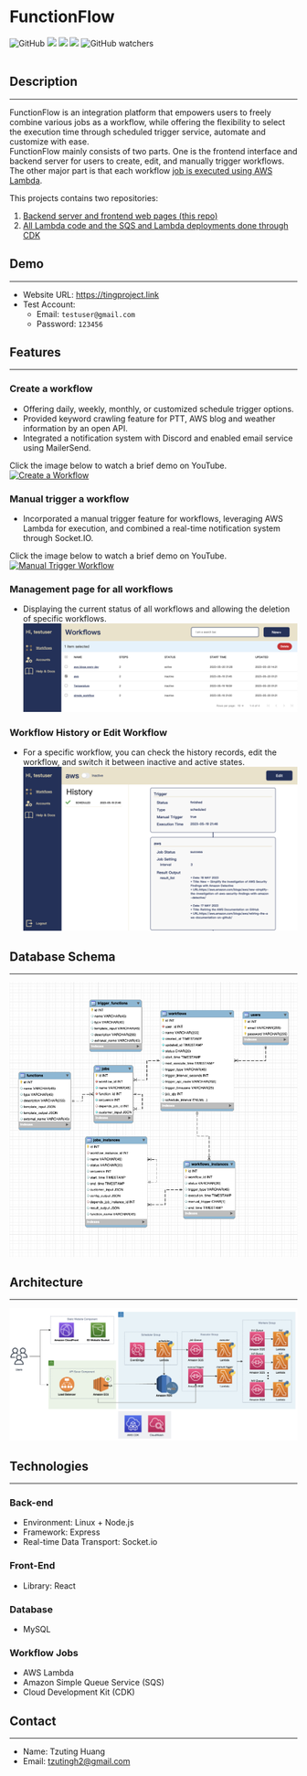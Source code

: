 # FunctionFlow
<div>
  <img alt="GitHub" src="https://img.shields.io/github/license/tzutingspace/functionflow">
  <img src="https://img.shields.io/github/languages/count/tzutingspace/functionflow">
  <img src="https://img.shields.io/github/languages/top/tzutingspace/functionflow">
  <img src="https://img.shields.io/badge/Node.js-v18.13-blue">
  <img alt="GitHub watchers" src="https://img.shields.io/github/watchers/tzutingspace/functionflow?style=social">
</div>
<br>

## Description
***
FunctionFlow is an integration platform that empowers users to freely combine various jobs as a workflow, while offering the flexibility to select the execution time through scheduled trigger service, automate and customize with ease.   
FunctionFlow mainly consists of two parts. One is the frontend interface and backend server for users to create, edit, and manually trigger workflows. The other major part is that each workflow [job is executed using AWS Lambda](https://github.com/tzutingspace/functionflow_lambda).

This projects contains two repositories:

1. [Backend server and frontend web pages (this repo) ](https://github.com/tzutingspace/functionflow)
2. [All Lambda code and the SQS and Lambda deployments done through CDK](https://github.com/tzutingspace/functionflow_lambda)
 
## Demo
***
- Website URL: https://tingproject.link
- Test Account:
  - Email: `testuser@gmail.com`  
  - Password: `123456`

## Features
***
### Create a workflow  
- Offering daily, weekly, monthly, or customized schedule trigger options.
- Provided keyword crawling feature for PTT, AWS blog and weather information by an open API.
- Integrated a notification system with Discord and enabled email service using MailerSend.

Click the image below to watch a brief demo on YouTube.  
[![Create a Workflow](https://img.youtube.com/vi/30GcBc9nyIo/0.jpg)](https://www.youtube.com/watch?v=30GcBc9nyIo)  

### Manual trigger a workflow 
- Incorporated a manual trigger feature for workflows, leveraging AWS Lambda for execution, and combined a real-time notification system through Socket.IO.

Click the image below to watch a brief demo on YouTube.
[![Manual Trigger Workflow](https://img.youtube.com/vi/T-Qi4uiRfh4/0.jpg)](https://www.youtube.com/watch?v=T-Qi4uiRfh4)

### Management page for all workflows
- Displaying the current status of all workflows and allowing the deletion of specific workflows.  
![image](./images/all_workflows.png)

### Workflow History or Edit Workflow 
- For a specific workflow, you can check the history records, edit the workflow, and switch it between inactive and active states.
![image](./images/workflow_history.png)



## Database Schema 
***
![image](./images/sql_db_schema.png)
## Architecture 
***
![image](./images/architecture.png)

## Technologies
***
### Back-end
- Environment: Linux + Node.js
- Framework: Express
- Real-time Data Transport: Socket.io

### Front-End
- Library: React

### Database
- MySQL

### Workflow Jobs 
- AWS Lambda
- Amazon Simple Queue Service (SQS) 
- Cloud Development Kit (CDK)

## Contact 
***
- Name: Tzuting Huang  
- Email: tzutingh2@gmail.com
